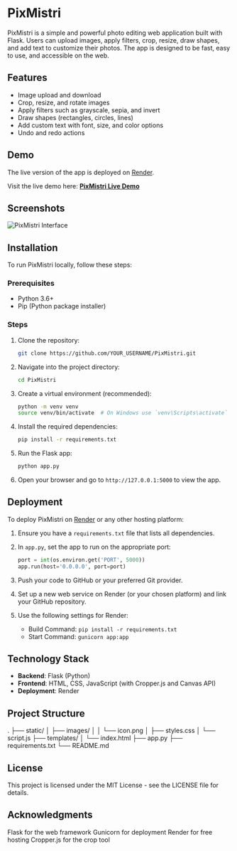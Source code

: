 # PixMistri

PixMistri is a simple and powerful photo editing web application built with Flask. Users can upload images, apply filters, crop, resize, draw shapes, and add text to customize their photos. The app is designed to be fast, easy to use, and accessible on the web.

## Features

- Image upload and download
- Crop, resize, and rotate images
- Apply filters such as grayscale, sepia, and invert
- Draw shapes (rectangles, circles, lines)
- Add custom text with font, size, and color options
- Undo and redo actions

## Demo

The live version of the app is deployed on [Render](https://render.com).

Visit the live demo here: **[PixMistri Live Demo](YOUR_RENDER_APP_URL)**

## Screenshots

![PixMistri Interface](https://path/to/screenshot.png)

## Installation

To run PixMistri locally, follow these steps:

### Prerequisites

- Python 3.6+
- Pip (Python package installer)

### Steps

1. Clone the repository:
    ```bash
    git clone https://github.com/YOUR_USERNAME/PixMistri.git
    ```

2. Navigate into the project directory:
    ```bash
    cd PixMistri
    ```

3. Create a virtual environment (recommended):
    ```bash
    python -m venv venv
    source venv/bin/activate  # On Windows use `venv\Scripts\activate`
    ```

4. Install the required dependencies:
    ```bash
    pip install -r requirements.txt
    ```

5. Run the Flask app:
    ```bash
    python app.py
    ```

6. Open your browser and go to `http://127.0.0.1:5000` to view the app.

## Deployment

To deploy PixMistri on [Render](https://render.com) or any other hosting platform:

1. Ensure you have a `requirements.txt` file that lists all dependencies.
2. In `app.py`, set the app to run on the appropriate port:
    ```python
    port = int(os.environ.get('PORT', 5000))
    app.run(host='0.0.0.0', port=port)
    ```

3. Push your code to GitHub or your preferred Git provider.

4. Set up a new web service on Render (or your chosen platform) and link your GitHub repository.

5. Use the following settings for Render:
    - Build Command: `pip install -r requirements.txt`
    - Start Command: `gunicorn app:app`

## Technology Stack

- **Backend**: Flask (Python)
- **Frontend**: HTML, CSS, JavaScript (with Cropper.js and Canvas API)
- **Deployment**: Render

## Project Structure
.
├── static/
│   ├── images/
│   │   └── icon.png
│   ├── styles.css
│   └── script.js
├── templates/
│   └── index.html
├── app.py
├── requirements.txt
└── README.md

## License
This project is licensed under the MIT License - see the LICENSE file for details.

## Acknowledgments
Flask for the web framework
Gunicorn for deployment
Render for free hosting
Cropper.js for the crop tool
